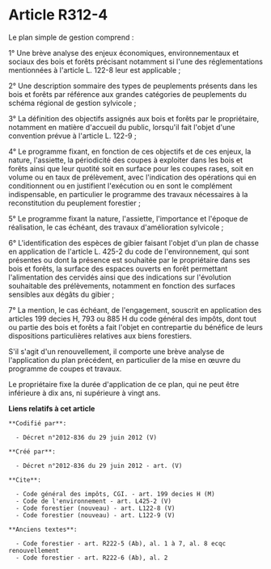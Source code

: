 # Article R312-4

Le plan simple de gestion comprend : 

1° Une brève analyse des enjeux économiques, environnementaux et sociaux des bois et forêts précisant notamment si l'une des
réglementations mentionnées à l'article L. 122-8 leur est applicable ; 

2° Une description sommaire des types de peuplements présents dans les bois et forêts par référence aux grandes catégories de
peuplements du schéma régional de gestion sylvicole ; 

3° La définition des objectifs assignés aux bois et forêts par le propriétaire, notamment en matière d'accueil du public,
lorsqu'il fait l'objet d'une convention prévue à l'article L. 122-9 ; 

4° Le programme fixant, en fonction de ces objectifs et de ces enjeux, la nature, l'assiette, la périodicité des coupes à
exploiter dans les bois et forêts ainsi que leur quotité soit en surface pour les coupes rases, soit en volume ou en taux de
prélèvement, avec l'indication des opérations qui en conditionnent ou en justifient l'exécution ou en sont le complément
indispensable, en particulier le programme des travaux nécessaires à la reconstitution du peuplement forestier ; 

5° Le programme fixant la nature, l'assiette, l'importance et l'époque de réalisation, le cas échéant, des travaux
d'amélioration sylvicole ; 

6° L'identification des espèces de gibier faisant l'objet d'un plan de chasse en application de l'article L. 425-2 du code de
l'environnement, qui sont présentes ou dont la présence est souhaitée par le propriétaire dans ses bois et forêts, la surface
des espaces ouverts en forêt permettant l'alimentation des cervidés ainsi que des indications sur l'évolution souhaitable des
prélèvements, notamment en fonction des surfaces sensibles aux dégâts du gibier ; 

7° La mention, le cas échéant, de l'engagement, souscrit en application des articles 199 decies H, 793 ou 885 H du code
général des impôts, dont tout ou partie des bois et forêts a fait l'objet en contrepartie du bénéfice de leurs dispositions
particulières relatives aux biens forestiers. 

S'il s'agit d'un renouvellement, il comporte une brève analyse de l'application du plan précédent, en particulier de la mise
en œuvre du programme de coupes et travaux. 

Le propriétaire fixe la durée d'application de ce plan, qui ne peut être inférieure à dix ans, ni supérieure à vingt ans.

**Liens relatifs à cet article**

	**Codifié par**:

	  - Décret n°2012-836 du 29 juin 2012 (V)

	**Créé par**:

	  - Décret n°2012-836 du 29 juin 2012 - art. (V)

	**Cite**:

	  - Code général des impôts, CGI. - art. 199 decies H (M)
	  - Code de l'environnement - art. L425-2 (V)
	  - Code forestier (nouveau) - art. L122-8 (V)
	  - Code forestier (nouveau) - art. L122-9 (V)

	**Anciens textes**:

	  - Code forestier - art. R222-5 (Ab), al. 1 à 7, al. 8 ecqc renouvellement
	  - Code forestier - art. R222-6 (Ab), al. 2
